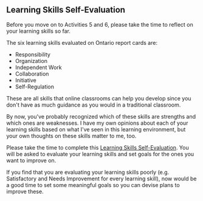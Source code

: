 ## Learning Skills Self-Evaluation

Before you move on to Activities 5 and 6, please take the time to reflect on your learning skills so far.

The six learning skills evaluated on Ontario report cards are:
* Responsibility
* Organization
* Independent Work
* Collaboration
* Initiative
* Self-Regulation

These are all skills that online classrooms can help you develop since you don't have as much guidance as you would in a traditional classroom.

By now, you've probably recognized which of these skills are strengths and which ones are weaknesses. I have my own opinions about each of your learning skills based on what I've seen in this learning environment, but your own thoughts on these skills matter to me, too.

Please take the time to complete this [Learning Skills Self-Evaluation](https://goo.gl/forms/Sg9yXLi3N3SK40cn2). You will be asked to evaluate your learning skills and set goals for the ones you want to improve on.

If you find that you are evaluating your learning skills poorly (e.g. Satisfactory and Needs Improvement for every learning skill), now would be a good time to set some meaningful goals so you can devise plans to improve these.

